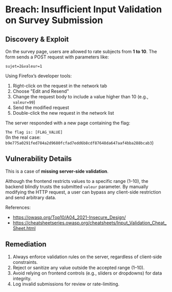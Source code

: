 # Breach: Insufficient Input Validation on Survey Submission

## Discovery & Exploit

On the survey page, users are allowed to rate subjects from **1 to 10**. The form sends a POST request with parameters like:

``sujet=2&valeur=1``

Using Firefox’s developer tools:

1. Right-click on the request in the network tab
2. Choose "Edit and Resend"
3. Change the request body to include a value higher than 10 (e.g., `valeur=99`)
4. Send the modified request
5. Double-click the new request in the network list

The server responded with a new page containing the flag:

``The flag is: [FLAG_VALUE]``  
(In the real case: `b9e775a0291fed784a2d9680fcfad7edd6b8cdf87648da647aaf4bba288bcab3`)

## Vulnerability Details

This is a case of **missing server-side validation**.

Although the frontend restricts values to a specific range (1–10), the backend blindly trusts the submitted `valeur` parameter. By manually modifying the HTTP request, a user can bypass any client-side restriction and send arbitrary data.

References:

- https://owasp.org/Top10/A04_2021-Insecure_Design/
- https://cheatsheetseries.owasp.org/cheatsheets/Input_Validation_Cheat_Sheet.html

## Remediation

1. Always enforce validation rules on the server, regardless of client-side constraints.
2. Reject or sanitize any value outside the accepted range (1–10).
3. Avoid relying on frontend controls (e.g., sliders or dropdowns) for data integrity.
4. Log invalid submissions for review or rate-limiting.